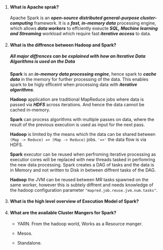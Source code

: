 1. <h4> What is Apache sprak? </h4>

      Apache Spark is an _**open-source distributed general-purpose cluster-computing**_ framework. 
      It is a _**fast, in-memory data**_ processing engine, which allows _**data workers**_ to effciently 
      exeucte _**SQL, Machine learning and Streaming**_ workload which require fast _**iterative access**_ to data.
      
2.  <h4>What is the diffrence between Hadoop and Spark? </h4>

      <h5> All major diffrences can be explained with how an Iterative Data Algorithms is used on the Data </h5>
      
      **Spark** is an _**in-memory data processing engine**_, hence spark to _**cache data**_ in the memory for further processing of the data.
      This enables spark to be higly efficeint when processing data with _**iterative algorithms**_.
      
      **Hadoop** application are traditional MapReduce jobs where data is passed via _**HDFS**_ across iterations. 
      And hence the data cannot be cached in-memory.
      
      **Spark** can process algorithms with multiple passes on data, where the result of the previous execution is used as input 
      for the next pass.
      
      **Hadoop** is limited by the means which the data can be shared between ```(Map -> Reduce) => (Map -> Reduce)``` jobs. ```'=>'``` the data flow
      is via HDFS.
      
      **Spark** executor can be reused when perfroming iterative processing as executior cores will be replaced with new threads
      tasked in perfomring the new data processing. Spark creates a DAG of tasks and the data is in Memory and not written to Disk 
      in between diffrent tasks of the DAG.
      
      **Hadoop** the JVM can be reused between MR tasks spawned on the same worker, however this is subtely diffrent and needs knowledge of 
      the hadoop configuration parameter ```"mapred.job.reuse.jvm.num.tasks"```.
      
       
 4.  <h4> What is the high level overview of Execution Model of Spark?</h4>   
 
       
      
      
      
 5. <h4> What are the available Cluster Mangers for Spark? </h4>
 
       - YARN. From the hadoop world, Works as a Resource manger.
       
       - Mesos.
       
       - Standalone.
     
